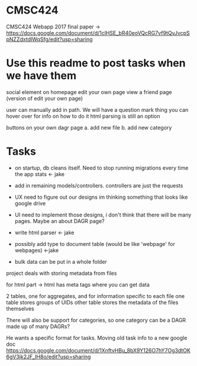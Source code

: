 # CMSC424
CMSC424 Webapp 2017
final paper -> https://docs.google.com/document/d/1clHSE_bR40eoVQcRG7vf9tQvJvcpSpNZZdxtdIWqSfg/edit?usp=sharing
# Use this readme to post tasks when we have them

social element on homepage
edit your own page
view a friend page (version of edit your own page)

user can manually add in path. We will have a question mark thing you can hover over for info on how to do it
html parsing is still an option

buttons on your own dagr page
    a. add new file 
    b. add new category
# Tasks
- on startup, db cleans itself. Need to stop running migrations every time the app stats <- jake
- add in remaining models/controllers. controllers are just the requests 
- UX need to figure out our designs
    im thinking something that looks like google drive
- UI need to implement those designs, i don't think that there will be many pages. Maybe an about DAGR page?

- write html parser <- jake
- possibly add type to document table (would be like 'webpage' for webpages) <-jake
- bulk data can be put in a whole folder 

project deals with storing metadata from files

for html part -> html has meta tags where you can get data

2 tables, one for aggregates, and for information specific to each file
 one table stores groups of UIDs
 other table stores the metadata of the files themselves

There will also be support for categories, so one category can be a DAGR made up of many DAGRs?

He wants a specific format for tasks. Moving old task info to a new google doc
https://docs.google.com/document/d/1XnftvHBu_8bX9Y126O7hY7Og3dtOK6gV3jk2JF_IH8o/edit?usp=sharing

